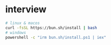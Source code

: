 # interview

```sh
# linux & macos
curl -fsSL https://bun.sh/install | bash
# windows
powershell -c "irm bun.sh/install.ps1 | iex"
```